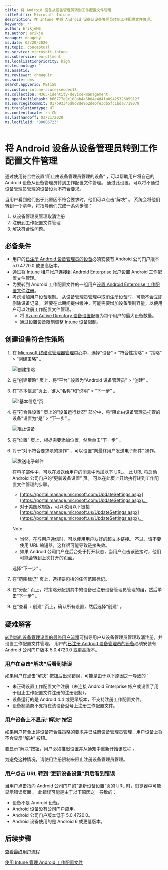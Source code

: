 ```yaml
---
title: 将 Android 设备从设备管理员转到工作配置文件管理
titleSuffix: Microsoft Intune
description: 在 Intune 中将 Android 设备从设备管理员转到工作配置文件管理。
keywords: ''
author: ErikjeMS
ms.author: erikje
manager: dougeby
ms.date: 03/20/2020
ms.topic: conceptual
ms.service: microsoft-intune
ms.subservice: enrollment
ms.localizationpriority: high
ms.technology: ''
ms.assetid: ''
ms.reviewer: chmaguir
ms.suite: ems
search.appverid: MET150
ms.custom: intune-azure;seodec18
ms.collection: M365-identity-device-management
ms.openlocfilehash: b66777e9c108ab4a6b84e4d4fa0942532685912f
ms.sourcegitcommit: 017b93345d8d8de962debfe3db5fc1bda7719079
ms.translationtype: HT
ms.contentlocale: zh-CN
ms.lasthandoff: 03/21/2020
ms.locfileid: "80086723"
---
```

# <a name="move-android-devices-from-device-administrator-to-work-profile-management"></a>将 Android 设备从设备管理员转到工作配置文件管理

通过使用符合性设置“阻止由设备管理员管理的设备”  ，可以帮助用户将自己的 Android 设备从设备管理员转到工作配置文件管理。 通过此设置，可以将不通过设备管理员管理的设备设为不符合要求。 

当用户看到他们出于此原因不符合要求时，他们可以点击“解决”  。 系统会将他们转到一个清单，将指导他们完成一系列步骤：
1. 从设备管理员管理取消注册
2. 注册到工作配置文件管理
3. 解决符合性问题。 

## <a name="prerequisites"></a>必备条件

- 用户的[已注册 Android 设备管理员的设备](android-enroll-device-administrator.md)必须安装有 Android 公司门户版本 5.0.4720.0 或更高版本。
- 通过[将 Intune 租户帐户连接到 Android Enterprise 帐户](connect-intune-android-enterprise.md)设置 Android 工作配置文件管理。
- 为要转到 Android 工作配置文件的一组用户[设置 Android Enterprise 工作配置文件注册](android-work-profile-enroll.md)。
- 考虑增加用户设备限制。 从设备管理员管理中取消注册设备时，可能不会立即删除设备记录。 若要在此期间提供缓冲，可能需要增加设备限制容量，以便用户可以注册工作配置文件管理。
  - 将 [Azure Active Directory 设备设置](https://docs.microsoft.com/azure/active-directory/devices/device-management-azure-portal.md#configure-device-settings)配置为每个用户的最大设备数量。
  - 通过设置设备限制调整 [Intune 设备限制](enrollment-restrictions-set.md#create-a-device-limit-restriction)。 

## <a name="create-device-compliance-policy"></a>创建设备符合性策略

1. 在 [Microsoft 终结点管理器管理中心](https://go.microsoft.com/fwlink/?linkid=2109431)中，选择“设备” > “符合性策略” > “策略” > “创建策略”     。

    ![创建策略](./media/android-move-device-admin-work-profile/create-policy.png)

2. 在“创建策略”  页上，将“平台”  设置为“Android 设备管理员”   > “创建”  。
3. 在“基本信息”页上，键入“名称”和“说明” > “下一步”     。

    ![“基本信息”页](./media/android-move-device-admin-work-profile/basics.png)
    
4. 在“符合性设置”  页上的“设备运行状况”  部分中，将“阻止由设备管理员托管的设备”设置为“是”    > “下一步”  。

    ![阻止设备](./media/android-move-device-admin-work-profile/block-devices.png)

5. 在“位置”  页上，根据需要添加位置，然后单击“下一步”  。
6. 对于“对不符合要求项的操作”  ，可以设置“向最终用户发送电子邮件”  操作。

    ![发送电子邮件](./media/android-move-device-admin-work-profile/send-email.png)


    在电子邮件中，可以在发送给用户的消息中添加以下 URL。 此 URL 将启动 Android 公司门户的“更新设备设置”  页。 可以在此页上开始执行转到工作配置文件管理的步骤。
    - [https://portal.manage.microsoft.com/UpdateSettings.aspx](https://portal.manage.microsoft.com/UpdateSettings.aspx)。
    - 对于美国政府版，可以改用以下链接：[https://portal.manage.microsoft.us/UpdateSettings.aspx](https://portal.manage.microsoft.us/UpdateSettings.aspx)。
  
    > [!NOTE]
    > - 当然，在与用户通信时，可以使用用户友好的超文本链接。 不过，请不要使用 URL 缩短器，这样很可能导致链接失效。
    > - 如果 Android 公司门户在后台处于打开状态，当用户点击该链接时，他们可能会转到上次打开的页面。

    选择“下一步”  。

7. 在“范围标记”  页上，选择要包括的任何范围标记。
8. 在“分配”  页上，将策略分配到其中的设备已注册设备管理员管理的组，然后单击“下一步”  。
9. 在“查看 + 创建”  页上，确认所有设置，然后选择“创建”  。

## <a name="troubleshooting"></a>疑难解答

[转到新的设备管理设置的最终用户流程](https://docs.microsoft.com/mem/intune/user-help/move-to-new-device-management-setup.md)可指导用户从设备管理员管理取消注册，并设置工作配置文件管理。 用户的[已注册 Android 设备管理员的设备](android-enroll-device-administrator.md)必须安装有 Android 公司门户版本 5.0.4720.0 或更高版本。

### <a name="user-sees-an-error-after-tapping-resolve"></a>用户在点击“解决”后看到错误
如果用户在点击“解决”  按钮后出现错误，可能是由于以下原因之一导致的：
- 未正确设置工作配置文件注册（未连接 Android Enterprise 帐户或设置了用于阻止工作配置文件注册的注册限制）。
- 设备运行的是 Android 4.4 或更早版本，不支持注册工作配置文件。 
- 设备制造商不支持在该设备型号上注册工作配置文件。

### <a name="resolve-button-doesnt-appear-on-the-users-device"></a>用户设备上不显示“解决”按钮
如果用户符合上述设备符合性策略的要求并已注册设备管理员管理，用户设备上将不会显示“解决”  按钮。

要显示“解决”按钮，用户必须推迟设置并从通知中重新开始该过程  。

为避免这种情况，请使用注册限制来阻止注册设备管理员管理。

### <a name="user-sees-an-error-after-tapping-url-to-update-device-settings-page"></a>用户点击 URL 转到“更新设备设置”页后看到错误
当用户点击指向 Android 公司门户的“更新设备设置”页的 URL 时，浏览器中可能显示错误页面  。 此错误可能是由于以下原因之一导致的：
- 设备不是 Android 设备。
- Android 设备没有公司门户应用。
- Android 公司门户版本低于 5.0.4720.0。
- Android 设备使用的是 Android 6 或更低版本。 

## <a name="next-steps"></a>后续步骤
[查看最终用户流程](https://docs.microsoft.com/mem/intune/user-help/move-to-new-device-management-setup.md)

[使用 Intune 管理 Android 工作配置文件](android-enterprise-overview.md)



